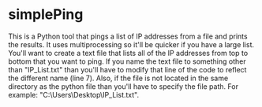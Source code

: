 # simplePing
This is a Python tool that pings a list of IP addresses from a file and prints the results. It uses multiprocessing so it'll be quicker if you have a large list. You'll want to create a text file that lists all of the IP addresses from top to bottom that you want to ping. If you name the text file to something other than "IP_List.txt" than you'll have to modify that line of the code to reflect the different name (line 7). Also, if the file is not located in the same directory as the python file than you'll have to specify the file path. For example: "C:\\Users\\Desktop\\IP_List.txt". 
